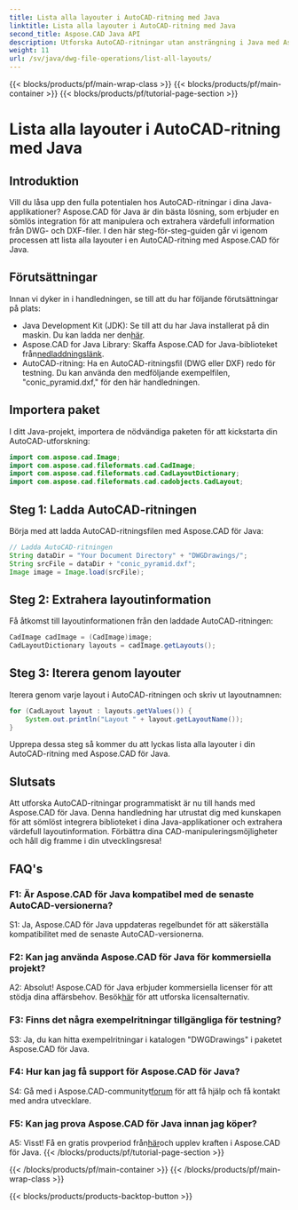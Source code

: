 ```yaml
---
title: Lista alla layouter i AutoCAD-ritning med Java
linktitle: Lista alla layouter i AutoCAD-ritning med Java
second_title: Aspose.CAD Java API
description: Utforska AutoCAD-ritningar utan ansträngning i Java med Aspose.CAD. Lista alla layouter, extrahera värdefull information. Ladda ner nu för sömlös integration!
weight: 11
url: /sv/java/dwg-file-operations/list-all-layouts/
---
```


{{< blocks/products/pf/main-wrap-class >}}
{{< blocks/products/pf/main-container >}}
{{< blocks/products/pf/tutorial-page-section >}}

# Lista alla layouter i AutoCAD-ritning med Java

## Introduktion

Vill du låsa upp den fulla potentialen hos AutoCAD-ritningar i dina Java-applikationer? Aspose.CAD för Java är din bästa lösning, som erbjuder en sömlös integration för att manipulera och extrahera värdefull information från DWG- och DXF-filer. I den här steg-för-steg-guiden går vi igenom processen att lista alla layouter i en AutoCAD-ritning med Aspose.CAD för Java.

## Förutsättningar

Innan vi dyker in i handledningen, se till att du har följande förutsättningar på plats:
- Java Development Kit (JDK): Se till att du har Java installerat på din maskin. Du kan ladda ner den[här](https://www.oracle.com/java/technologies/javase-downloads.html).
-  Aspose.CAD for Java Library: Skaffa Aspose.CAD for Java-biblioteket från[nedladdningslänk](https://releases.aspose.com/cad/java/).
- AutoCAD-ritning: Ha en AutoCAD-ritningsfil (DWG eller DXF) redo för testning. Du kan använda den medföljande exempelfilen, "conic_pyramid.dxf," för den här handledningen.

## Importera paket

I ditt Java-projekt, importera de nödvändiga paketen för att kickstarta din AutoCAD-utforskning:

```java
import com.aspose.cad.Image;
import com.aspose.cad.fileformats.cad.CadImage;
import com.aspose.cad.fileformats.cad.CadLayoutDictionary;
import com.aspose.cad.fileformats.cad.cadobjects.CadLayout;
```

## Steg 1: Ladda AutoCAD-ritningen

Börja med att ladda AutoCAD-ritningsfilen med Aspose.CAD för Java:

```java
// Ladda AutoCAD-ritningen
String dataDir = "Your Document Directory" + "DWGDrawings/";
String srcFile = dataDir + "conic_pyramid.dxf";
Image image = Image.load(srcFile);
```

## Steg 2: Extrahera layoutinformation

Få åtkomst till layoutinformationen från den laddade AutoCAD-ritningen:

```java
CadImage cadImage = (CadImage)image;
CadLayoutDictionary layouts = cadImage.getLayouts();
```

## Steg 3: Iterera genom layouter

Iterera genom varje layout i AutoCAD-ritningen och skriv ut layoutnamnen:

```java
for (CadLayout layout : layouts.getValues()) {
    System.out.println("Layout " + layout.getLayoutName());
}
```

Upprepa dessa steg så kommer du att lyckas lista alla layouter i din AutoCAD-ritning med Aspose.CAD för Java.

## Slutsats

Att utforska AutoCAD-ritningar programmatiskt är nu till hands med Aspose.CAD för Java. Denna handledning har utrustat dig med kunskapen för att sömlöst integrera biblioteket i dina Java-applikationer och extrahera värdefull layoutinformation. Förbättra dina CAD-manipuleringsmöjligheter och håll dig framme i din utvecklingsresa!

## FAQ's

### F1: Är Aspose.CAD för Java kompatibel med de senaste AutoCAD-versionerna?

S1: Ja, Aspose.CAD för Java uppdateras regelbundet för att säkerställa kompatibilitet med de senaste AutoCAD-versionerna.

### F2: Kan jag använda Aspose.CAD för Java för kommersiella projekt?

 A2: Absolut! Aspose.CAD för Java erbjuder kommersiella licenser för att stödja dina affärsbehov. Besök[här](https://purchase.aspose.com/buy) för att utforska licensalternativ.

### F3: Finns det några exempelritningar tillgängliga för testning?

S3: Ja, du kan hitta exempelritningar i katalogen "DWGDrawings" i paketet Aspose.CAD för Java.

### F4: Hur kan jag få support för Aspose.CAD för Java?

 S4: Gå med i Aspose.CAD-communityt[forum](https://forum.aspose.com/c/cad/19) för att få hjälp och få kontakt med andra utvecklare.

### F5: Kan jag prova Aspose.CAD för Java innan jag köper?

 A5: Visst! Få en gratis provperiod från[här](https://releases.aspose.com/)och upplev kraften i Aspose.CAD för Java.
{{< /blocks/products/pf/tutorial-page-section >}}

{{< /blocks/products/pf/main-container >}}
{{< /blocks/products/pf/main-wrap-class >}}

{{< blocks/products/products-backtop-button >}}

